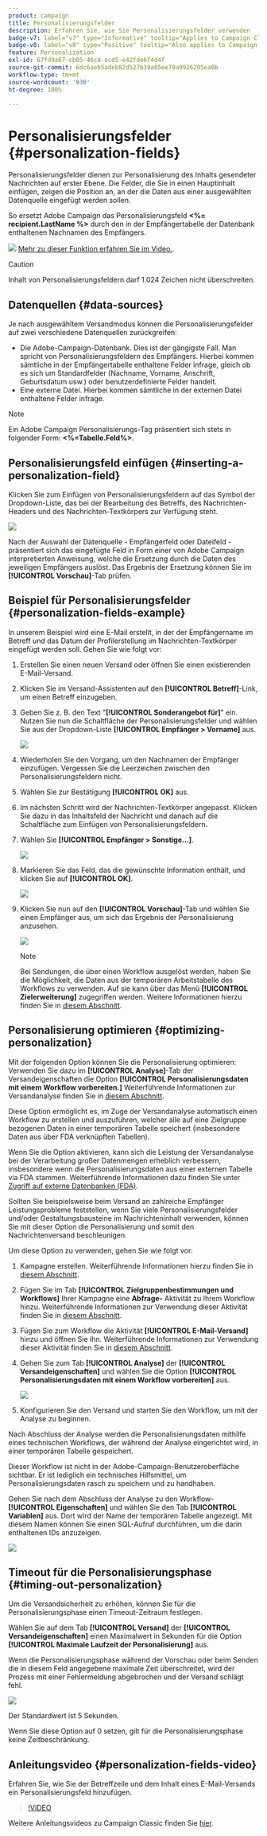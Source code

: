 ```yaml
---
product: campaign
title: Personalisierungsfelder
description: Erfahren Sie, wie Sie Personalisierungsfelder verwenden
badge-v7: label="v7" type="Informative" tooltip="Applies to Campaign Classic v7"
badge-v8: label="v8" type="Positive" tooltip="Also applies to Campaign v8"
feature: Personalization
exl-id: 67fd9a67-cb05-46cd-acd5-e42fde6f4d4f
source-git-commit: 6dc6aeb5adeb82d527b39a05ee70a9926205ea0b
workflow-type: tm+mt
source-wordcount: '930'
ht-degree: 100%

---
```


# Personalisierungsfelder {#personalization-fields}



Personalisierungsfelder dienen zur Personalisierung des Inhalts gesendeter Nachrichten auf erster Ebene. Die Felder, die Sie in einen Hauptinhalt einfügen, zeigen die Position an, an der die Daten aus einer ausgewählten Datenquelle eingefügt werden sollen.

So ersetzt Adobe Campaign das Personalisierungsfeld **&lt;%= recipient.LastName %>** durch den in der Empfängertabelle der Datenbank enthaltenen Nachnamen des Empfängers.

![](assets/do-not-localize/how-to-video.png) [Mehr zu dieser Funktion erfahren Sie im Video.](#personalization-fields-video).

>[!CAUTION]
>
>Inhalt von Personalisierungsfeldern darf 1.024 Zeichen nicht überschreiten.

## Datenquellen {#data-sources}

Je nach ausgewähltem Versandmodus können die Personalisierungsfelder auf zwei verschiedene Datenquellen zurückgreifen:

* Die Adobe-Campaign-Datenbank. Dies ist der gängigste Fall. Man spricht von Personalisierungsfeldern des Empfängers. Hierbei kommen sämtliche in der Empfängertabelle enthaltene Felder infrage, gleich ob es sich um Standardfelder (Nachname, Vorname, Anschrift, Geburtsdatum usw.) oder benutzerdefinierte Felder handelt.
* Eine externe Datei. Hierbei kommen sämtliche in der externen Datei enthaltene Felder infrage.

>[!NOTE]
>
>Ein Adobe Campaign Personalisierungs-Tag präsentiert sich stets in folgender Form: **&lt;%=Tabelle.Feld%>**.

## Personalisierungsfeld einfügen {#inserting-a-personalization-field}

Klicken Sie zum Einfügen von Personalisierungsfeldern auf das Symbol der Dropdown-Liste, das bei der Bearbeitung des Betreffs, des Nachrichten-Headers und des Nachrichten-Textkörpers zur Verfügung steht.

![](assets/s_ncs_user_add_custom_field.png)

Nach der Auswahl der Datenquelle - Empfängerfeld oder Dateifeld - präsentiert sich das eingefügte Feld in Form einer von Adobe Campaign interpretierten Anweisung, welche die Ersetzung durch die Daten des jeweiligen Empfängers auslöst. Das Ergebnis der Ersetzung können Sie im **[!UICONTROL Vorschau]**-Tab prüfen.

## Beispiel für Personalisierungsfelder {#personalization-fields-example}

In unserem Beispiel wird eine E-Mail erstellt, in der der Empfängername im Betreff und das Datum der Profilerstellung im Nachrichten-Textkörper eingefügt werden soll. Gehen Sie wie folgt vor:

1. Erstellen Sie einen neuen Versand oder öffnen Sie einen existierenden E-Mail-Versand.
1. Klicken Sie im Versand-Assistenten auf den **[!UICONTROL Betreff]**-Link, um einen Betreff einzugeben.
1. Geben Sie z. B. den Text &quot;**[!UICONTROL Sonderangebot für]**&quot; ein. Nutzen Sie nun die Schaltfläche der Personalisierungsfelder und wählen Sie aus der Dropdown-Liste **[!UICONTROL Empfänger > Vorname]** aus.

   ![](assets/s_ncs_user_insert_custom_field.png)

1. Wiederholen Sie den Vorgang, um den Nachnamen der Empfänger einzufügen. Vergessen Sie die Leerzeichen zwischen den Personalisierungsfeldern nicht.
1. Wählen Sie zur Bestätigung **[!UICONTROL OK]** aus.
1. Im nächsten Schritt wird der Nachrichten-Textkörper angepasst. Klicken Sie dazu in das Inhaltsfeld der Nachricht und danach auf die Schaltfläche zum Einfügen von Personalisierungsfeldern.
1. Wählen Sie **[!UICONTROL Empfänger > Sonstige...]**.

   ![](assets/s_ncs_user_insert_custom_field_b.png)

1. Markieren Sie das Feld, das die gewünschte Information enthält, und klicken Sie auf **[!UICONTROL OK]**.

   ![](assets/s_ncs_user_insert_custom_field_c.png)

1. Klicken Sie nun auf den **[!UICONTROL Vorschau]**-Tab und wählen Sie einen Empfänger aus, um sich das Ergebnis der Personalisierung anzusehen.

   ![](assets/s_ncs_user_insert_custom_field_d.png)

   >[!NOTE]
   >
   >Bei Sendungen, die über einen Workflow ausgelöst werden, haben Sie die Möglichkeit, die Daten aus der temporären Arbeitstabelle des Workflows zu verwenden. Auf sie kann über das Menü **[!UICONTROL Zielerweiterung]** zugegriffen werden. Weitere Informationen hierzu finden Sie in [diesem Abschnitt](../../workflow/using/data-life-cycle.md#target-data).

## Personalisierung optimieren {#optimizing-personalization}

Mit der folgenden Option können Sie die Personalisierung optimieren: Verwenden Sie dazu im **[!UICONTROL Analyse]**-Tab der Versandeigenschaften die Option **[!UICONTROL Personalisierungsdaten mit einem Workflow vorbereiten.]** Weiterführende Informationen zur Versandanalyse finden Sie in [diesem Abschnitt](steps-validating-the-delivery.md#analyzing-the-delivery).

Diese Option ermöglicht es, im Zuge der Versandanalyse automatisch einen Workflow zu erstellen und auszuführen, welcher alle auf eine Zielgruppe bezogenen Daten in einer temporären Tabelle speichert (insbesondere Daten aus über FDA verknüpften Tabellen).

Wenn Sie die Option aktivieren, kann sich die Leistung der Versandanalyse bei der Verarbeitung großer Datenmengen erheblich verbessern, insbesondere wenn die Personalisierungsdaten aus einer externen Tabelle via FDA stammen. Weiterführende Informationen dazu finden Sie unter [Zugriff auf externe Datenbanken (FDA)](../../installation/using/about-fda.md).

Sollten Sie beispielsweise beim Versand an zahlreiche Empfänger Leistungsprobleme feststellen, wenn Sie viele Personalisierungsfelder und/oder Gestaltungsbausteine im Nachrichteninhalt verwenden, können Sie mit dieser Option die Personalisierung und somit den Nachrichtenversand beschleunigen.

Um diese Option zu verwenden, gehen Sie wie folgt vor:

1. Kampagne erstellen. Weiterführende Informationen hierzu finden Sie in [diesem Abschnitt](../../campaign/using/setting-up-marketing-campaigns.md#creating-a-campaign).
1. Fügen Sie im Tab **[!UICONTROL Zielgruppenbestimmungen und Workflows]** Ihrer Kampagne eine **Abfrage-** Aktivität zu Ihrem Workflow hinzu. Weiterführende Informationen zur Verwendung dieser Aktivität finden Sie in [diesem Abschnitt](../../workflow/using/query.md).
1. Fügen Sie zum Workflow die Aktivität **[!UICONTROL E-Mail-Versand]** hinzu und öffnen Sie ihn. Weiterführende Informationen zur Verwendung dieser Aktivität finden Sie in [diesem Abschnitt](../../workflow/using/delivery.md).
1. Gehen Sie zum Tab **[!UICONTROL Analyse]** der **[!UICONTROL Versandeigenschaften]** und wählen Sie die Option **[!UICONTROL Personalisierungsdaten mit einem Workflow vorbereiten]** aus.

   ![](assets/perso_optimization.png)

1. Konfigurieren Sie den Versand und starten Sie den Workflow, um mit der Analyse zu beginnen.

Nach Abschluss der Analyse werden die Personalisierungsdaten mithilfe eines technischen Workflows, der während der Analyse eingerichtet wird, in einer temporären Tabelle gespeichert.

Dieser Workflow ist nicht in der Adobe-Campaign-Benutzeroberfläche sichtbar. Er ist lediglich ein technisches Hilfsmittel, um Personalisierungsdaten rasch zu speichern und zu handhaben.

Gehen Sie nach dem Abschluss der Analyse zu den Workflow-**[!UICONTROL Eigenschaften]** und wählen Sie den Tab **[!UICONTROL Variablen]** aus. Dort wird der Name der temporären Tabelle angezeigt. Mit diesem Namen können Sie einen SQL-Aufruf durchführen, um die darin enthaltenen IDs anzuzeigen.

![](assets/perso_optimization_temp_table.png)

## Timeout für die Personalisierungsphase {#timing-out-personalization}

Um die Versandsicherheit zu erhöhen, können Sie für die Personalisierungsphase einen Timeout-Zeitraum festlegen.

Wählen Sie auf dem Tab **[!UICONTROL Versand]** der **[!UICONTROL Versandeigenschaften]** einen Maximalwert in Sekunden für die Option **[!UICONTROL Maximale Laufzeit der Personalisierung]** aus.

Wenn die Personalisierungsphase während der Vorschau oder beim Senden die in diesem Feld angegebene maximale Zeit überschreitet, wird der Prozess mit einer Fehlermeldung abgebrochen und der Versand schlägt fehl.

![](assets/perso_time-out.png)

Der Standardwert ist 5 Sekunden.

Wenn Sie diese Option auf 0 setzen, gilt für die Personalisierungsphase keine Zeitbeschränkung.

## Anleitungsvideo {#personalization-fields-video}

Erfahren Sie, wie Sie der Betreffzeile und dem Inhalt eines E-Mail-Versands ein Personalisierungsfeld hinzufügen.

>[!VIDEO](https://video.tv.adobe.com/v/24925?quality=12)

Weitere Anleitungsvideos zu Campaign Classic finden Sie [hier](https://experienceleague.adobe.com/docs/campaign-classic-learn/tutorials/overview.html?lang=de).
